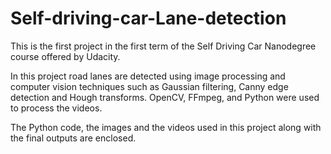 # Self-driving-car-Lane-detection

This is the first project in the first term of the Self Driving Car Nanodegree course offered by Udacity.

In this project road lanes are detected using image processing and computer vision techniques such as Gaussian filtering, Canny edge detection and Hough transforms. OpenCV, FFmpeg, and Python were used to process the videos.

The Python code, the images and the videos used in this project along with the final outputs are enclosed.

